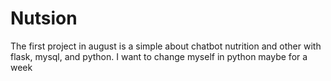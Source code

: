# Nutsion
The first project in august is a simple about chatbot nutrition and other with flask, mysql, and python. I want to change myself in python maybe for a week 
